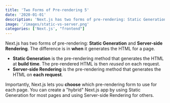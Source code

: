 ```yaml
---
title: 'Two Forms of Pre-rendering 5'
date: '2020-01-01'
description: 'Next.js has two forms of pre-rendering: Static Generation and Server-side Rendering. The difference is in when it generates the HTML for a page.'
image: '/images/static-vs-server.png'
categories: ['Next.js', "frontend"]
---
```


Next.js has two forms of pre-rendering: **Static Generation** and **Server-side Rendering**. The difference is in **when** it generates the HTML for a page.

- **Static Generation** is the pre-rendering method that generates the HTML at **build time**. The pre-rendered HTML is then _reused_ on each request.
- **Server-side Rendering** is the pre-rendering method that generates the HTML on **each request**.

Importantly, Next.js lets you **choose** which pre-rendering form to use for each page. You can create a "hybrid" Next.js app by using Static Generation for most pages and using Server-side Rendering for others.